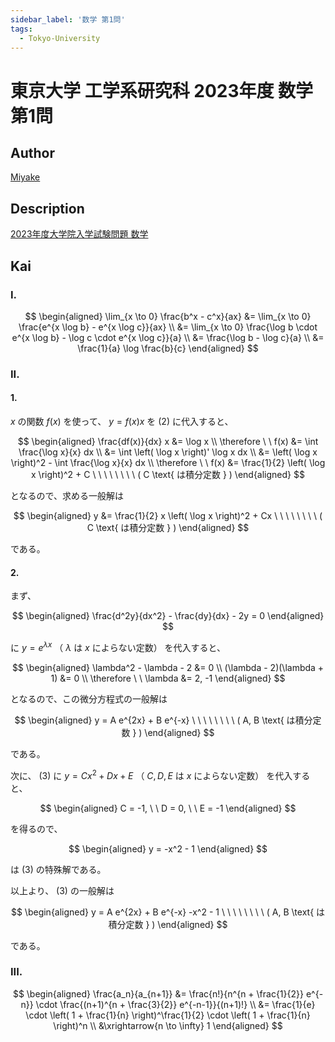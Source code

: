 ```yaml
---
sidebar_label: '数学 第1問'
tags:
  - Tokyo-University
---
```


# 東京大学 工学系研究科 2023年度 数学 第1問

## **Author**
[Miyake](https://miyake.github.io/exams/index.html)

## **Description**

[2023年度大学院入学試験問題 数学](https://github.com/Myyura/the_kai_project_assets/blob/2672b44819e556e6b7835902e6d69059ff935039/kakomonn/tokyo_university/engineering/Description/M_J_E_2023.pdf)

## **Kai**
### I.

$$
\begin{aligned}
\lim_{x \to 0} \frac{b^x - c^x}{ax}
&= \lim_{x \to 0} \frac{e^{x \log b} - e^{x \log c}}{ax}
\\
&= \lim_{x \to 0}
\frac{\log b \cdot e^{x \log b} - \log c \cdot e^{x \log c}}{a}
\\
&= \frac{\log b - \log c}{a}
\\
&= \frac{1}{a} \log \frac{b}{c}
\end{aligned}
$$

### II.
#### 1.
$x$ の関数 $f(x)$ を使って、 $y=f(x)x$ を (2) に代入すると、

$$
\begin{aligned}
\frac{df(x)}{dx} x &= \log x
\\
\therefore \ \ 
f(x)
&= \int \frac{\log x}{x} dx
\\
&= \int \left( \log x \right)' \log x dx
\\
&= \left( \log x \right)^2 - \int \frac{\log x}{x} dx
\\
\therefore \ \ 
f(x) &= \frac{1}{2} \left( \log x \right)^2 + C
\ \ \ \ \ \ \ \ ( C \text{ は積分定数 } )
\end{aligned}
$$

となるので、求める一般解は

$$
\begin{aligned}
y &= \frac{1}{2} x \left( \log x \right)^2 + Cx
\ \ \ \ \ \ \ \ ( C \text{ は積分定数 } )
\end{aligned}
$$

である。

#### 2.
まず、

$$
\begin{aligned}
\frac{d^2y}{dx^2} - \frac{dy}{dx} - 2y = 0
\end{aligned}
$$

に $y=e^{\lambda x}$ （ $\lambda$ は $x$ によらない定数）
を代入すると、

$$
\begin{aligned}
\lambda^2 - \lambda - 2 &= 0
\\
(\lambda - 2)(\lambda + 1) &= 0
\\
\therefore \ \ \lambda &= 2, -1
\end{aligned}
$$

となるので、この微分方程式の一般解は

$$
\begin{aligned}
y = A e^{2x} + B e^{-x}
\ \ \ \ \ \ \ \ ( A, B \text{ は積分定数 } )
\end{aligned}
$$

である。

次に、 (3) に $y=Cx^2+Dx+E$ （ $C,D,E$ は $x$ によらない定数） を代入すると、

$$
\begin{aligned}
C = -1, \ \ D = 0, \ \ E = -1
\end{aligned}
$$

を得るので、

$$
\begin{aligned}
y = -x^2 - 1
\end{aligned}
$$

は (3) の特殊解である。

以上より、 (3) の一般解は

$$
\begin{aligned}
y = A e^{2x} + B e^{-x} -x^2 - 1
\ \ \ \ \ \ \ \ ( A, B \text{ は積分定数 } )
\end{aligned}
$$

である。

### III.

$$
\begin{aligned}
\frac{a_n}{a_{n+1}}
&= \frac{n!}{n^{n + \frac{1}{2}} e^{-n}}
\cdot \frac{(n+1)^{n + \frac{3}{2}} e^{-n-1}}{(n+1)!}
\\
&= \frac{1}{e} \cdot \left( 1 + \frac{1}{n} \right)^\frac{1}{2}
\cdot \left( 1 + \frac{1}{n} \right)^n
\\
&\xrightarrow{n \to \infty} 1
\end{aligned}
$$